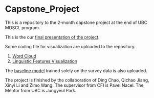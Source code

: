 # Capstone_Project

This is a repository to the 2-month capstone project at the end of UBC MDSCL program.  

This is the our [final presentation of the project](https://github.com/jiang-qc/Capstone_Project/blob/main/Final%20Project%20Presentation.pdf).

Some coding file for visualization are uploaded to the repository.

1. [Word Cloud](https://github.com/jiang-qc/Capstone_Project/blob/main/WordCloud.ipynb)
2. [Linguistic Features Visualization](https://github.com/jiang-qc/Capstone_Project/blob/main/linguistic_visualization.ipynb)

The [baseline model](https://github.com/jiang-qc/Capstone_Project/blob/main/June_6th_survey_model.ipynb) trained solely on the survey data is also uploaded.



The project is finished by the collaboration of Ding Chao, Qichao Jiang, Xinyi Li and Zimo Wang.
The supervisor from CFI is Pavel Nacel.
The Mentor from UBC is Jungyeul Park.
